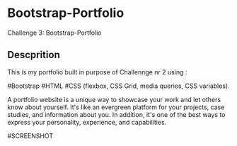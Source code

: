 # Bootstrap-Portfolio

Challenge 3: Bootstrap-Portfolio

## Descprition
This is my portfolio built in purpose of Challennge nr 2 using :

#Bootstrap
#HTML
#CSS (flexbox, CSS Grid, media queries, CSS variables).


A portfolio website is a unique way to showcase your work and let others know about yourself. It's like an evergreen platform for your projects, case studies, and information about you. In addition, it's one of the best ways to express your personality, experience, and capabilities.

#SCREENSHOT


